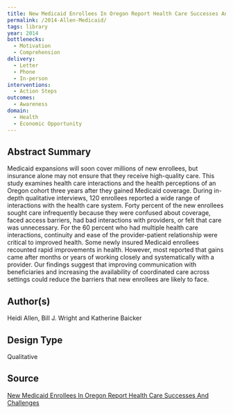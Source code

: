 ```yaml
---
title: New Medicaid Enrollees In Oregon Report Health Care Successes And Challenges
permalink: /2014-Allen-Medicaid/
tags: library 
year: 2014
bottlenecks: 
  - Motivation
  - Comprehension 
delivery: 
  - Letter 
  - Phone 
  - In-person 
interventions: 
  - Action Steps 
outcomes: 
  - Awareness
domain: 
  - Health 
  - Economic Opportunity
---
```

## Abstract Summary

Medicaid expansions will soon cover millions of new enrollees, but insurance alone may not ensure that they receive high-quality care.
This study examines health care interactions and the health perceptions
of an Oregon cohort three years after they gained Medicaid coverage.
During in-depth qualitative interviews, 120 enrollees reported a wide
range of interactions with the health care system. Forty percent of the
new enrollees sought care infrequently because they were confused about
coverage, faced access barriers, had bad interactions with providers, or
felt that care was unnecessary. For the 60 percent who had multiple
health care interactions, continuity and ease of the provider-patient
relationship were critical to improved health. Some newly insured
Medicaid enrollees recounted rapid improvements in health. However,
most reported that gains came after months or years of working closely
and systematically with a provider. Our findings suggest that improving
communication with beneficiaries and increasing the availability of
coordinated care across settings could reduce the barriers that new
enrollees are likely to face.

## Author(s)

Heidi Allen, Bill J. Wright and Katherine Baicker

## Design Type

Qualitative

## Source

<a href="http://content.healthaffairs.org/content/33/2/292">New Medicaid Enrollees In Oregon Report Health Care Successes And Challenges</a>
